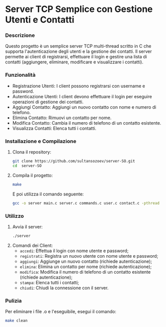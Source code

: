 # **Server TCP Semplice con Gestione Utenti e Contatti**

### Descrizione

Questo progetto è un semplice server TCP multi-thread scritto in C che supporta l'autenticazione degli utenti e la gestione dei contatti. Il server permette ai client di registrarsi, effettuare il login e gestire una lista di contatti (aggiungere, eliminare, modificare e visualizzare i contatti).

### Funzionalità

* Registrazione Utenti: I client possono registrarsi con username e password.
* Autenticazione Utenti: I client devono effettuare il login per eseguire operazioni di gestione dei contatti.
* Aggiungi Contatto: Aggiungi un nuovo contatto con nome e numero di telefono.
* Elimina Contatto: Rimuovi un contatto per nome.
* Modifica Contatto: Cambia il numero di telefono di un contatto esistente.
* Visualizza Contatti: Elenca tutti i contatti.

### Installazione e Compilazione

1. Clona il repository:
   ```bash
   git clone https://github.com/sultansozoev/server-SO.git
   cd  server-SO
    ```
2. Compila il progetto:
   ```bash
   make
   ```
   E poi utilizza il comando seguente:
   ```bash
   gcc -o server main.c server.c commands.c user.c contact.c -pthread
   ```

### Utilizzo
1. Avvia il server:
   ```bash
   ./server
   ```
2. Comandi dei Client:
   * `accedi`: Effettua il login con nome utente e password;
   * `registrati`: Registra un nuovo utente con nome utente e password;
   * `aggiungi`: Aggiunge un nuovo contatto (richiede autenticazione);
   * `elimina`: Elimina un contatto per nome (richiede autenticazione);
   * `modifica`: Modifica il numero di telefono di un contatto esistente (richiede autenticazione);
   * `stampa`: Elenca tutti i contatti;
   * `chiudi`: Chiudi la connessione con il server.

### Pulizia
Per eliminare i file .o e l'eseguibile, esegui il comando:
   ```bash
   make clean
   ```